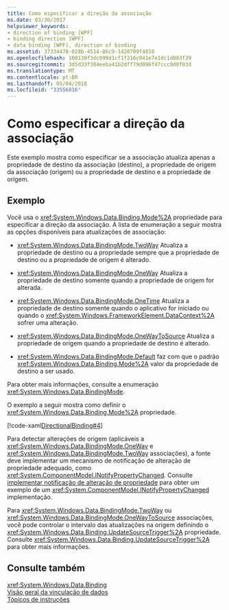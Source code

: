 ```yaml
---
title: Como especificar a direção da associação
ms.date: 03/30/2017
helpviewer_keywords:
- direction of binding [WPF]
- binding direction [WPF]
- data binding [WPF], direction of binding
ms.assetid: 37334478-028b-4514-86c9-1420709f4818
ms.openlocfilehash: 100130f3dc099d1cf1f216c841e7e1dc1d083f39
ms.sourcegitcommit: 3d5d33f384eeba41b2dff79d096f47ccc8d8f03d
ms.translationtype: MT
ms.contentlocale: pt-BR
ms.lasthandoff: 05/04/2018
ms.locfileid: "33556816"
---
```

# <a name="how-to-specify-the-direction-of-the-binding"></a>Como especificar a direção da associação
Este exemplo mostra como especificar se a associação atualiza apenas a propriedade de destino da associação (destino), a propriedade de origem da associação (origem) ou a propriedade de destino e a propriedade de origem.  
  
## <a name="example"></a>Exemplo  
 Você usa o <xref:System.Windows.Data.Binding.Mode%2A> propriedade para especificar a direção da associação. A lista de enumeração a seguir mostra as opções disponíveis para atualizações de associação:  
  
-   <xref:System.Windows.Data.BindingMode.TwoWay> Atualiza a propriedade de destino ou a propriedade sempre que a propriedade de destino ou a propriedade de origem é alterado.  
  
-   <xref:System.Windows.Data.BindingMode.OneWay> Atualiza a propriedade de destino somente quando a propriedade de origem for alterada.  
  
-   <xref:System.Windows.Data.BindingMode.OneTime> Atualiza a propriedade de destino somente quando o aplicativo for iniciado ou quando o <xref:System.Windows.FrameworkElement.DataContext%2A> sofrer uma alteração.  
  
-   <xref:System.Windows.Data.BindingMode.OneWayToSource> Atualiza a propriedade de origem quando a propriedade de destino é alterado.  
  
-   <xref:System.Windows.Data.BindingMode.Default> faz com que o padrão <xref:System.Windows.Data.Binding.Mode%2A> valor da propriedade de destino a ser usado.  
  
 Para obter mais informações, consulte a enumeração <xref:System.Windows.Data.BindingMode>.  
  
 O exemplo a seguir mostra como definir o <xref:System.Windows.Data.Binding.Mode%2A> propriedade.  
  
 [!code-xaml[DirectionalBinding#4](../../../../samples/snippets/csharp/VS_Snippets_Wpf/DirectionalBinding/CSharp/Page1.xaml#4)]  
  
 Para detectar alterações de origem (aplicáveis a <xref:System.Windows.Data.BindingMode.OneWay> e <xref:System.Windows.Data.BindingMode.TwoWay> associações), a fonte deve implementar um mecanismo de notificação de alteração de propriedade adequado, como <xref:System.ComponentModel.INotifyPropertyChanged>. Consulte [implementar notificação de alteração de propriedade](../../../../docs/framework/wpf/data/how-to-implement-property-change-notification.md) para obter um exemplo de um <xref:System.ComponentModel.INotifyPropertyChanged> implementação.  
  
 Para <xref:System.Windows.Data.BindingMode.TwoWay> ou <xref:System.Windows.Data.BindingMode.OneWayToSource> associações, você pode controlar o intervalo das atualizações na origem definindo o <xref:System.Windows.Data.Binding.UpdateSourceTrigger%2A> propriedade. Consulte <xref:System.Windows.Data.Binding.UpdateSourceTrigger%2A> para obter mais informações.  
  
## <a name="see-also"></a>Consulte também  
 <xref:System.Windows.Data.Binding>  
 [Visão geral da vinculação de dados](../../../../docs/framework/wpf/data/data-binding-overview.md)  
 [Tópicos de instruções](../../../../docs/framework/wpf/data/data-binding-how-to-topics.md)
